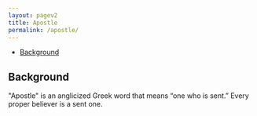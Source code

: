 ```yaml
---
layout: pagev2
title: Apostle
permalink: /apostle/
---
```

- [Background](#background)

## Background

"Apostle" is an anglicized Greek word that means “one who is sent.” Every proper believer is a sent one.


